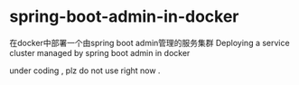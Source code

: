 # spring-boot-admin-in-docker
在docker中部署一个由spring boot admin管理的服务集群 Deploying a service cluster managed by spring boot admin in docker

under coding , plz do not use right now . 
